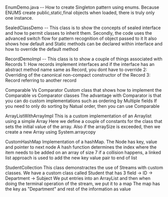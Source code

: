 EnumDemo.java -- How to create Singleton pattern using enums. Because ENUMS create public,static,final objects when loaded, there is truly only one instance.

SealedClassDemo -- This class is to show the concepts of sealed interface and how to permit classes to inherit them.
                    Secondly,  the code uses the advanced switch flow for pattern recognition of object passed to it
                    It also shows how default and Static methods can be declared within interface and how to override the default method 

RecordDemoImpl --
This class is to show a couple of things associated with Records
1: How records implement interfaces and if the interface has an abstract method name same as Record,
   you dont have to override
2: Overriding of the canonical non-compact constructor of the Record
3: Record referring to another record

Comparable Vs Comparator
Custom class that shows how to implement the Comparable vs Comparator classes
The advantage with Comparator is that you can do custom implementations such as ordering by Multiple fields
If you need to only do sorting by Natual order, then you can use Comparable

ArrayListWithArrayImpl
This is a custom implementation of an Arraylist using a simple Array
Here we define a couple of constants for the class that sets the initial value of the array. 
Also if the arraySize is exceeded, then we create a new Array using System.arraycopy

CustomHashMap
Implementation of a hashMap. 
The Node has key, value and pointer to next node
A hash function determines the index where the item needs to be added on an array of size 7
if a collision happens, a linked list approach is used to add the new key value pair to end of list

StudentCollection
This class demonstractes the use of Streams with custom classes. We have a custom class called Student that has 3 field
-> ID
-> Department
-> Subject
We put entries into an ArrayList and then when doing the terminal operation of the stream, we put it to a map
The map has the key as "Department" and rest of the information as value
